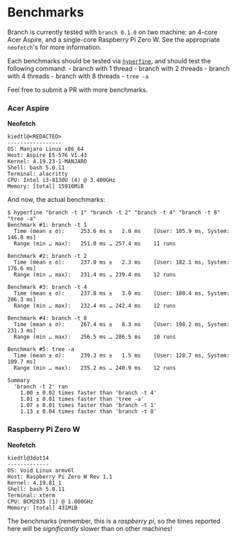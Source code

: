 # Benchmarks
Branch is currently tested with `branch 0.1.0` on two machine: an 4-core Acer Aspire, and a single-core Raspberry Pi Zero W. See the appropriate `neofetch`'s for more information.

Each benchmarks should be tested via [`hyperfine`](https://github.com/sharkdp/hyperfine), and should test the following command:
	- branch with 1 thread
	- branch with 2 threads
	- branch with 4 threads
	- branch with 8 threads
	- `tree -a`

Feel free to submit a PR with more benchmarks.

### Acer Aspire

**Neofetch**
```
kiedtl@<REDACTED>
-----------------
OS: Manjaro Linux x86_64
Host: Aspire E5-576 V1.43
Kernel: 4.19.23-1-MANJARO
Shell: bash 5.0.11
Terminal: alacritty
CPU: Intel i3-8130U (4) @ 3.400GHz
Memory: [total] 15916MiB
```

And now, the actual benchmarks:

```
$ hyperfine "branch -t 1" "branch -t 2" "branch -t 4" "branch -t 8" "tree -a"
Benchmark #1: branch -t 1
  Time (mean ± σ):     253.6 ms ±   2.0 ms    [User: 105.9 ms, System: 146.8 ms]
  Range (min … max):   251.0 ms … 257.4 ms    11 runs

Benchmark #2: branch -t 2
  Time (mean ± σ):     237.0 ms ±   2.3 ms    [User: 182.1 ms, System: 176.6 ms]
  Range (min … max):   231.4 ms … 239.4 ms    12 runs

Benchmark #3: branch -t 4
  Time (mean ± σ):     237.8 ms ±   3.0 ms    [User: 180.4 ms, System: 206.3 ms]
  Range (min … max):   232.4 ms … 242.4 ms    12 runs

Benchmark #4: branch -t 8
  Time (mean ± σ):     267.4 ms ±   8.3 ms    [User: 198.2 ms, System: 231.3 ms]
  Range (min … max):   256.5 ms … 286.5 ms    10 runs

Benchmark #5: tree -a
  Time (mean ± σ):     239.3 ms ±   1.5 ms    [User: 128.7 ms, System: 109.7 ms]
  Range (min … max):   235.2 ms … 240.9 ms    12 runs

Summary
  'branch -t 2' ran
    1.00 ± 0.02 times faster than 'branch -t 4'
    1.01 ± 0.01 times faster than 'tree -a'
    1.07 ± 0.01 times faster than 'branch -t 1'
    1.13 ± 0.04 times faster than 'branch -t 8'
```

### Raspberry Pi Zero W

**Neofetch**
```
kiedtl@3dot14 
------------- 
OS: Void Linux armv6l 
Host: Raspberry Pi Zero W Rev 1.1 
Kernel: 4.19.81_1 
Shell: bash 5.0.11 
Terminal: xterm
CPU: BCM2835 (1) @ 1.000GHz 
Memory: [total] 431MiB 
```

The benchmarks (remember, this is a _raspberry pi_, so the times reported here will be _significantly_ slower than on other machines!
